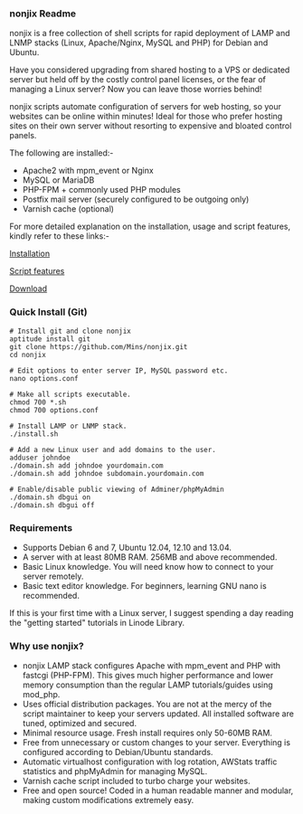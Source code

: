 ### nonjix Readme

nonjix is a free collection of shell scripts for rapid deployment of
LAMP and LNMP stacks (Linux, Apache/Nginx, MySQL and PHP) for Debian and
Ubuntu.

Have you considered upgrading from shared hosting to a VPS or dedicated
server but held off by the costly control panel licenses, or the fear of
managing a Linux server? Now you can leave those worries behind!

nonjix scripts automate configuration of servers for web hosting,
so your websites can be online within minutes! Ideal for those who
prefer hosting sites on their own server without resorting to expensive
and bloated control panels.

The following are installed:-

-   Apache2 with mpm\_event or Nginx
-   MySQL or MariaDB
-   PHP-FPM + commonly used PHP modules
-   Postfix mail server (securely configured to be outgoing only)
-   Varnish cache (optional)

For more detailed explanation on the installation, usage and script features,
kindly refer to these links:-

[Installation](http://nonjix.com/installation/)

[Script features](http://nonjix.com/script-details/)

[Download](http://nonjix.com/download/)

### Quick Install (Git)

    # Install git and clone nonjix
    aptitude install git
    git clone https://github.com/Mins/nonjix.git
    cd nonjix

    # Edit options to enter server IP, MySQL password etc.
    nano options.conf

    # Make all scripts executable.
    chmod 700 *.sh
    chmod 700 options.conf

    # Install LAMP or LNMP stack.
    ./install.sh

    # Add a new Linux user and add domains to the user.
    adduser johndoe
    ./domain.sh add johndoe yourdomain.com
    ./domain.sh add johndoe subdomain.yourdomain.com

    # Enable/disable public viewing of Adminer/phpMyAdmin
    ./domain.sh dbgui on
    ./domain.sh dbgui off

### Requirements

-   Supports Debian 6 and 7, Ubuntu 12.04, 12.10 and 13.04.
-   A server with at least 80MB RAM. 256MB and above recommended.
-   Basic Linux knowledge. You will need know how to connect to your
    server remotely.
-   Basic text editor knowledge. For beginners, learning GNU nano is
    recommended.

If this is your first time with a Linux server, I suggest spending a day
reading the "getting started" tutorials in Linode Library.

### Why use nonjix?

-   nonjix LAMP stack configures Apache with mpm\_event and PHP with
    fastcgi (PHP-FPM). This gives much higher performance and lower memory
    consumption than the regular LAMP tutorials/guides using mod\_php.
-   Uses official distribution packages. You are not at the mercy of the
    script maintainer to keep your servers updated. All installed
    software are tuned, optimized and secured.
-   Minimal resource usage. Fresh install requires only 50-60MB RAM.
-   Free from unnecessary or custom changes to your server. Everything
    is configured according to Debian/Ubuntu standards.
-   Automatic virtualhost configuration with log rotation, AWStats
    traffic statistics and phpMyAdmin for managing MySQL.
-   Varnish cache script included to turbo charge your websites.
-   Free and open source! Coded in a human readable manner and
    modular, making custom modifications extremely easy.
